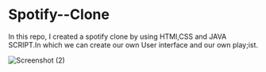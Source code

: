 # Spotify--Clone
In this repo, I created a spotify clone by using HTMl,CSS and JAVA SCRIPT.In which we can create our own User interface and our own play;ist.


![Screenshot (2)](https://user-images.githubusercontent.com/116082827/204100356-6d34310c-9255-4e76-9d1d-a87dcfebaeae.png)

